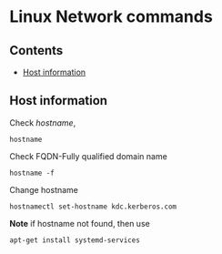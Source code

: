 # Linux Network commands

## Contents

- [Host information](#host-information)

## Host information

Check *hostname*,

```
hostname
```

Check FQDN-Fully qualified domain name

```
hostname -f
```

Change hostname
```
hostnamectl set-hostname kdc.kerberos.com
```

**Note** if hostname not found, then use
```
apt-get install systemd-services
```